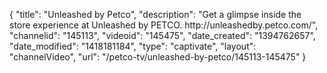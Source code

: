 {
    "title": "Unleashed by Petco",
    "description": "Get a glimpse inside the store experience at Unleashed by PETCO. http:\/\/unleashedby.petco.com\/",
    "channelid": "145113",
    "videoid": "145475",
    "date_created": "1394762657",
    "date_modified": "1418181184",
    "type": "captivate",
    "layout": "channelVideo",
    "url": "\/petco-tv\/unleashed-by-petco\/145113-145475"
}